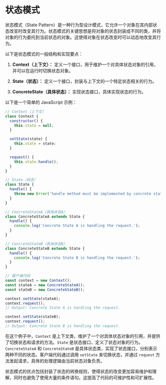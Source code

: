 # 状态模式

状态模式（State Pattern）是一种行为型设计模式，它允许一个对象在其内部状态改变时改变其行为。状态模式的关键思想是将对象的状态封装成不同的类，并将对象的行为委托到当前状态的对象。这使得对象在状态改变时可以动态地改变其行为。

以下是状态模式的一般结构和实现要点：

1. **Context（上下文）：** 定义一个接口，用于维护一个对具体状态对象的引用，并可以在运行时切换状态对象。

2. **State（状态）：** 定义一个接口，封装与上下文的一个特定状态相关的行为。

3. **ConcreteState（具体状态）：** 实现状态接口，具体实现状态的行为。

以下是一个简单的 JavaScript 示例：

```javascript
// Context（上下文）
class Context {
  constructor() {
    this.state = null;
  }

  setState(state) {
    this.state = state;
  }

  request() {
    this.state.handle();
  }
}

// State（状态）
class State {
  handle() {
    throw new Error('handle method must be implemented by concrete states.');
  }
}

// ConcreteStateA（具体状态A）
class ConcreteStateA extends State {
  handle() {
    console.log('Concrete State A is handling the request.');
  }
}

// ConcreteStateB（具体状态B）
class ConcreteStateB extends State {
  handle() {
    console.log('Concrete State B is handling the request.');
  }
}

// 客户端代码
const context = new Context();
const stateA = new ConcreteStateA();
const stateB = new ConcreteStateB();

context.setState(stateA);
context.request();
// Output: Concrete State A is handling the request.

context.setState(stateB);
context.request();
// Output: Concrete State B is handling the request.
```

在这个例子中，`Context` 是上下文类，维护了一个对具体状态对象的引用，并提供了切换状态和请求的方法。`State` 是状态接口，定义了状态对象的行为。`ConcreteStateA` 和 `ConcreteStateB` 是具体状态类，实现了状态接口，分别表示两种不同的状态。客户端代码通过调用 `setState` 来切换状态，并通过 `request` 方法发起请求，具体的处理逻辑由当前状态对象负责。

状态模式的优点包括封装了状态的转换规则，使得状态的改变更加容易维护和理解，同时也避免了使用大量的条件语句。这提高了代码的可维护性和可扩展性。
